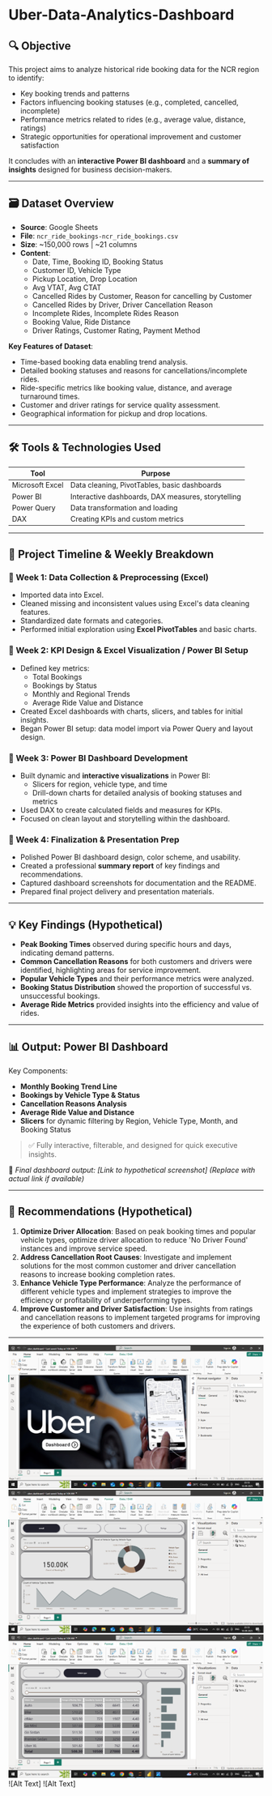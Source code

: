 # Uber-Data-Analytics-Dashboard

## 🔍 Objective
This project aims to analyze historical ride booking data for the NCR region to identify:
- Key booking trends and patterns
- Factors influencing booking statuses (e.g., completed, cancelled, incomplete)
- Performance metrics related to rides (e.g., average value, distance, ratings)
- Strategic opportunities for operational improvement and customer satisfaction

It concludes with an **interactive Power BI dashboard** and a **summary of insights** designed for business decision-makers.

---

## 🗃️ Dataset Overview
- **Source**: Google Sheets
- **File**: `ncr_ride_bookings-ncr_ride_bookings.csv`
- **Size**: ~150,000 rows | ~21 columns
- **Content**:
  - Date, Time, Booking ID, Booking Status
  - Customer ID, Vehicle Type
  - Pickup Location, Drop Location
  - Avg VTAT, Avg CTAT
  - Cancelled Rides by Customer, Reason for cancelling by Customer
  - Cancelled Rides by Driver, Driver Cancellation Reason
  - Incomplete Rides, Incomplete Rides Reason
  - Booking Value, Ride Distance
  - Driver Ratings, Customer Rating, Payment Method

**Key Features of Dataset**:
- Time-based booking data enabling trend analysis.
- Detailed booking statuses and reasons for cancellations/incomplete rides.
- Ride-specific metrics like booking value, distance, and average turnaround times.
- Customer and driver ratings for service quality assessment.
- Geographical information for pickup and drop locations.

---

## 🛠️ Tools & Technologies Used
| Tool            | Purpose                                     |
|-----------------|---------------------------------------------|
| Microsoft Excel | Data cleaning, PivotTables, basic dashboards |
| Power BI        | Interactive dashboards, DAX measures, storytelling |
| Power Query     | Data transformation and loading       |
| DAX             | Creating KPIs and custom metrics      |

---

## 📆 Project Timeline & Weekly Breakdown

### 🔹 Week 1: Data Collection & Preprocessing (Excel)
- Imported data into Excel.
- Cleaned missing and inconsistent values using Excel's data cleaning features.
- Standardized date formats and categories.
- Performed initial exploration using **Excel PivotTables** and basic charts.

### 🔹 Week 2: KPI Design & Excel Visualization / Power BI Setup
- Defined key metrics:
  - Total Bookings
  - Bookings by Status
  - Monthly and Regional Trends
  - Average Ride Value and Distance
- Created Excel dashboards with charts, slicers, and tables for initial insights.
- Began Power BI setup: data model import via Power Query and layout design.

### 🔹 Week 3: Power BI Dashboard Development
- Built dynamic and **interactive visualizations** in Power BI:
  - Slicers for region, vehicle type, and time
  - Drill-down charts for detailed analysis of booking statuses and metrics
- Used DAX to create calculated fields and measures for KPIs.
- Focused on clean layout and storytelling within the dashboard.

### 🔹 Week 4: Finalization & Presentation Prep
- Polished Power BI dashboard design, color scheme, and usability.
- Created a professional **summary report** of key findings and recommendations.
- Captured dashboard screenshots for documentation and the README.
- Prepared final project delivery and presentation materials.

---

## 💡 Key Findings (Hypothetical)
- **Peak Booking Times** observed during specific hours and days, indicating demand patterns.
- **Common Cancellation Reasons** for both customers and drivers were identified, highlighting areas for service improvement.
- **Popular Vehicle Types** and their performance metrics were analyzed.
- **Booking Status Distribution** showed the proportion of successful vs. unsuccessful bookings.
- **Average Ride Metrics** provided insights into the efficiency and value of rides.

---

## 📊 Output: Power BI Dashboard
Key Components:
- **Monthly Booking Trend Line**
- **Bookings by Vehicle Type & Status**
- **Cancellation Reasons Analysis**
- **Average Ride Value and Distance**
- **Slicers** for dynamic filtering by Region, Vehicle Type, Month, and Booking Status

> ✅ Fully interactive, filterable, and designed for quick executive insights.

📸 *Final dashboard output: [Link to hypothetical screenshot] (Replace with actual link if available)*

---

## 📝 Recommendations (Hypothetical)
1.  **Optimize Driver Allocation**: Based on peak booking times and popular vehicle types, optimize driver allocation to reduce 'No Driver Found' instances and improve service speed.
2.  **Address Cancellation Root Causes**: Investigate and implement solutions for the most common customer and driver cancellation reasons to increase booking completion rates.
3.  **Enhance Vehicle Type Performance**: Analyze the performance of different vehicle types and implement strategies to improve the efficiency or profitability of underperforming types.
4.  **Improve Customer and Driver Satisfaction**: Use insights from ratings and cancellation reasons to implement targeted programs for improving the experience of both customers and drivers.

---
![Alt Text](https://github.com/azam-1125/Uber-Data-Analytics-Dashboard/blob/c29953d0037a25597a75b823a357428a606ba369/dashboard.png)
![Alt Text](https://github.com/azam-1125/Uber-Data-Analytics-Dashboard/blob/41370b0cf1fdd75c008c0cae0e7498546ddb0f78/Overall.png)
![Alt Text](https://github.com/azam-1125/Uber-Data-Analytics-Dashboard/blob/9ea3a7f0518cc8733698997593798315e6c11dba/Vehical%20Type.png)
![Alt Text]
![Alt Text]

